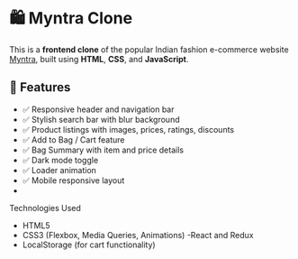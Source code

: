 # 🛍️ Myntra Clone

This is a **frontend clone** of the popular Indian fashion e-commerce website [Myntra](https://www.myntra.com), built using **HTML**, **CSS**, and **JavaScript**.

## 🚀 Features

- ✅ Responsive header and navigation bar
- ✅ Stylish search bar with blur background
- ✅ Product listings with images, prices, ratings, discounts
- ✅ Add to Bag / Cart feature
- ✅ Bag Summary with item and price details
- ✅ Dark mode toggle
- ✅ Loader animation
- ✅ Mobile responsive layout
- 
 Technologies Used
- HTML5
- CSS3 (Flexbox, Media Queries, Animations)
-React and Redux
- LocalStorage (for cart functionality)
